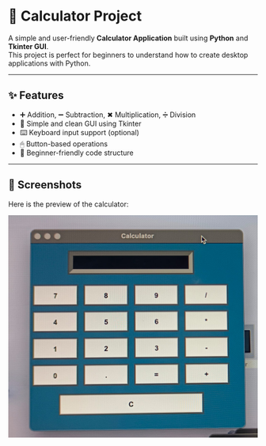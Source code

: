 
# 🧮 Calculator Project

A simple and user-friendly **Calculator Application** built using **Python** and **Tkinter GUI**.  
This project is perfect for beginners to understand how to create desktop applications with Python.

---

## ✨ Features
- ➕ Addition, ➖ Subtraction, ✖ Multiplication, ➗ Division
- 🎨 Simple and clean GUI using Tkinter
- ⌨️ Keyboard input support (optional)
- 🖱 Button-based operations
- 🚀 Beginner-friendly code structure

---
## 📸 Screenshots
Here is the preview of the calculator:

![Calculator GUI](calculator_screenshot.png)

